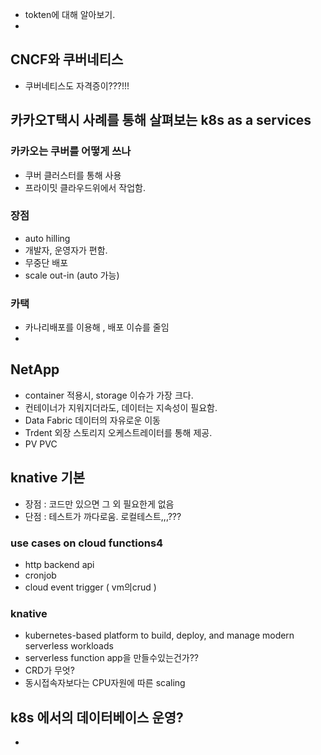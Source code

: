 - tokten에 대해 알아보기.
- 

## CNCF와 쿠버네티스
 - 쿠버네티스도 자격증이???!!!
 
 
 ## 카카오T택시 사례를 통해 살펴보는 k8s as a services
 
 ### 카카오는 쿠버를 어떻게 쓰나
 - 쿠버 클러스터를 통해 사용
 - 프라이밋 클라우드위에서 작업함.
 ### 장점
 - auto hilling
 - 개발자, 운영자가 편함.
 - 무중단 배포
 - scale out-in (auto 가능)
 
### 카택
- 카나리배포를 이용해 , 배포 이슈를 줄임
-   

## NetApp 
 - container 적용시, storage 이슈가 가장 크다.
 - 컨테이너가 지워지더라도, 데이터는 지속성이 필요함.
 - Data Fabric 데이터의 자유로운 이동
 - Trdent 외장 스토리지 오케스트레이터를 통해 제공.
 - PV PVC
 
 ## knative 기본
 - 장점 : 코드만 있으면 그 외 필요한게 없음
 - 단점 : 테스트가 까다로움. 로컬테스트,,,???
 ### use cases on cloud functions4
 - http backend api
 - cronjob
 - cloud event trigger ( vm의crud )
 ### knative
 - kubernetes-based platform to build, deploy, and manage modern serverless workloads
 - serverless function app을 만들수있는건가??
 - CRD가 무엇?
 - 동시접속자보다는 CPU자원에 따른 scaling
 
 ## k8s 에서의 데이터베이스 운영?
 - 